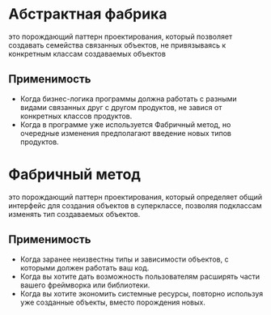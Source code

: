 # Абстрактная фабрика

это порождающий паттерн проектирования, который позволяет создавать семейства связанных объектов, не привязываясь к конкретным классам
создаваемых объектов

## Применимость

- Когда бизнес-логика программы должна работать с разными видами связанных друг с другом продуктов, не завися от конкретных классов
  продуктов.
- Когда в программе уже используется Фабричный метод, но очередные изменения предполагают введение новых типов продуктов.

# Фабричный метод

это порождающий паттерн проектирования, который определяет общий интерфейс для создания объектов в суперклассе, позволяя подклассам изменять
тип создаваемых объектов.

## Применимость

- Когда заранее неизвестны типы и зависимости объектов, с которыми должен работать ваш код.
-  Когда вы хотите дать возможность пользователям расширять части вашего фреймворка или библиотеки.
-  Когда вы хотите экономить системные ресурсы, повторно используя уже созданные объекты, вместо порождения новых.